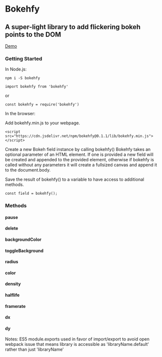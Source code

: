 # Bokehfy 

## A super-light library to add flickering bokeh points to the DOM
[Demo](https://bthegit.github.io/bokehfy/)

### Getting Started

In Node.js:

```npm i -S bokehfy```

```import bokehfy from 'bokehfy'```

or 

```const bokehfy = require('bokehfy')```


In the browser:

Add bokehfy.min.js to your webpage.

```<script src="https://cdn.jsdelivr.net/npm/bokehfy@0.1.1/lib/bokehfy.min.js"></script>```

Create a new Bokeh field instance by calling bokehfy()
Bokehfy takes an optional parameter of an HTML element. 
If one is provided a new field will be created and appended to the provided element, otherwise if bokehfy is called without any parameters it will create a fullsized canvas and append it to the document.body.

Save the result of bokehfy() to a variable to have access to additional methods.

```const field = bokehfy();```

### Methods

#### pause

#### delete

#### backgroundColor

#### toggleBackground

#### radius

#### color

#### density

#### halflife

#### framerate

#### dx

#### dy



Notes:
ES5 module.exports used in favor of import/export to avoid open webpack issue that means library is accessible as 'libraryName.default' rather than just 'libraryName'